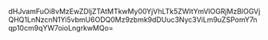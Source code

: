 dHJvamFuOi8vMzEwZDljZTAtMTkwMy00YjVhLTk5ZWItYmVlOGRjMzBlOGVjQHQ1LnNzcnN1Yi5vbmU6ODQ0Mz9zbmk9dDUuc3Nyc3ViLm9uZSPomY7nqp10cm9qYW7oioLngrkwMQo=